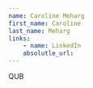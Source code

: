 ```yaml
---
name: Caroline Meharg
first_name: Caroline
last_name: Meharg
links:
	- name: LinkedIn
	absolutle_url:
---
```

QUB
